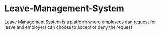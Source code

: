 # Leave-Management-System
Leave Management System is a platform where employees can request for leave and employers can choose to accept or deny the request
